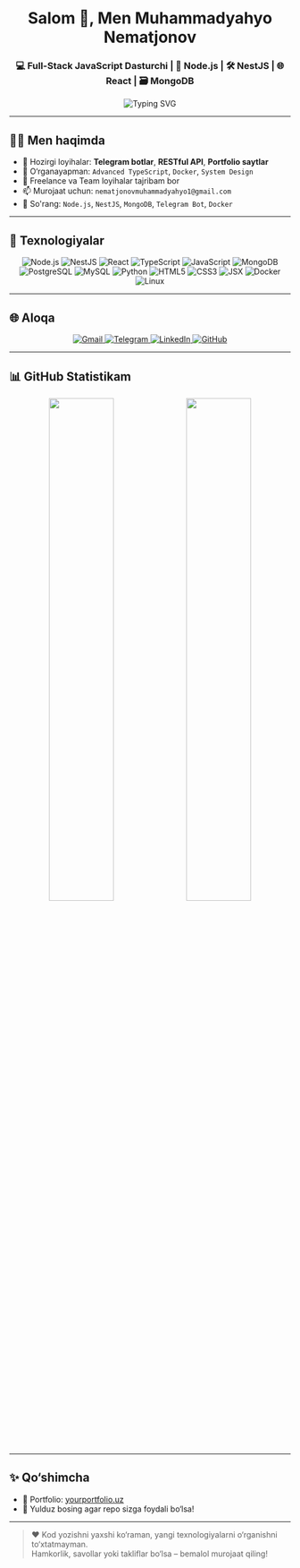 <h1 align="center">Salom 👋, Men Muhammadyahyo Nematjonov</h1>
<h3 align="center">💻 Full-Stack JavaScript Dasturchi | 🧠 Node.js | 🛠️ NestJS | 🌐 React | 🗃️ MongoDB</h3>

<p align="center">
  <img src="https://readme-typing-svg.demolab.com?font=Fira+Code&duration=3000&pause=1000&color=00FFA1&center=true&vCenter=true&width=500&lines=Assalomu+alaykum+%F0%9F%91%8B;Backend+va+Fullstack+loyihalar+yarataman;Node.js+,+NestJS+,+MongoDB+,+React;O'zbek+Dasturchisi+%F0%9F%87%BE%F0%9F%87%BF" alt="Typing SVG" />
</p>

---

## 🧑‍💻 Men haqimda

- 🔭 Hozirgi loyihalar: **Telegram botlar**, **RESTful API**, **Portfolio saytlar**
- 🌱 O‘rganayapman: `Advanced TypeScript`, `Docker`, `System Design`
- 💼 Freelance va Team loyihalar tajribam bor
- 📫 Murojaat uchun: `nematjonovmuhammadyahyo1@gmail.com`
- 💬 So'rang: `Node.js`, `NestJS`, `MongoDB`, `Telegram Bot`, `Docker`

---

## 🚀 Texnologiyalar

<p align="center">
  <img src="https://img.icons8.com/color/48/nodejs.png" title="Node.js"/>
  <img src="https://img.icons8.com/external-tal-revivo-color-tal-revivo/48/external-nestjs-a-progressive-node-js-framework-for-building-efficient-server-side-applications-logo-color-tal-revivo.png" title="NestJS"/>
  <img src="https://img.icons8.com/color/48/react-native.png" title="React"/>
  <img src="https://img.icons8.com/color/48/typescript.png" title="TypeScript"/>
  <img src="https://img.icons8.com/color/48/javascript.png" title="JavaScript"/>
  <img src="https://img.icons8.com/external-tal-revivo-color-tal-revivo/48/external-mongodb-a-cross-platform-document-oriented-database-program-logo-color-tal-revivo.png" title="MongoDB"/>
  <img src="https://img.icons8.com/color/48/postgresql.png" title="PostgreSQL"/>
  <img src="https://img.icons8.com/color/48/mysql-logo.png" title="MySQL"/>
  <img src="https://img.icons8.com/color/48/python--v1.png" title="Python"/>
  <img src="https://img.icons8.com/color/48/html-5--v1.png" title="HTML5"/>
  <img src="https://img.icons8.com/color/48/css3.png" title="CSS3"/>
  <img src="https://img.icons8.com/external-tal-revivo-shadow-tal-revivo/48/external-jsx-a-syntax-extension-for-javascript-often-used-with-react-logo-shadow-tal-revivo.png" title="JSX"/>
  <img src="https://img.icons8.com/fluency/48/docker.png" title="Docker"/>
  <img src="https://img.icons8.com/color/48/linux--v1.png" title="Linux"/>
</p>

---

## 🌐 Aloqa

<p align="center">
  <a href="mailto:nematjonovmuhammadyahyo1@gmail.com">
    <img src="https://img.icons8.com/fluency/48/gmail.png" title="Gmail" />
  </a>
  <a href="https://t.me/your_username">
    <img src="https://img.icons8.com/color/48/telegram-app--v1.png" title="Telegram" />
  </a>
  <a href="https://www.linkedin.com/in/your-linkedin-username">
    <img src="https://img.icons8.com/color/48/linkedin.png" title="LinkedIn" />
  </a>
  <a href="https://github.com/MuhammadyahyoNematjonov">
    <img src="https://img.icons8.com/ios-filled/48/000000/github.png" title="GitHub" />
  </a>
</p>

---

## 📊 GitHub Statistikam

<p align="center">
  <img width="48%" src="https://github-readme-stats.vercel.app/api?username=MuhammadyahyoNematjonov&show_icons=true&theme=tokyonight" />
  <img width="48%" src="https://github-readme-streak-stats.herokuapp.com/?user=MuhammadyahyoNematjonov&theme=tokyonight" />
</p>

---

## ✨ Qo‘shimcha

- 💼 Portfolio: [yourportfolio.uz](https://yourportfolio.uz)
- 🌟 Yulduz bosing agar repo sizga foydali bo‘lsa!

---

> ❤️ Kod yozishni yaxshi ko‘raman, yangi texnologiyalarni o‘rganishni to‘xtatmayman.  
> Hamkorlik, savollar yoki takliflar bo‘lsa – bemalol murojaat qiling!
